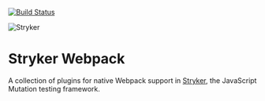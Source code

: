 [![Build Status](https://travis-ci.org/Archcry/stryker-webpack.svg?branch=master)](https://travis-ci.org/stryker-mutator/stryker)

![Stryker](https://github.com/stryker-mutator/stryker/raw/master/stryker-80x80.png)

# Stryker Webpack

A collection of plugins for native Webpack support in [Stryker](https://stryker-mutator.github.io), the JavaScript Mutation testing framework.

